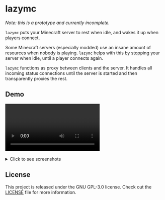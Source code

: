 # lazymc

_Note: this is a prototype and currently incomplete._

`lazymc` puts your Minecraft server to rest when idle, and wakes it up when
players connect.

Some Minecraft servers (especially modded) use an insane amount of
resources when nobody is playing. `lazymc` helps with this by stopping your
server when idle, until a player connects again.

`lazymc` functions as proxy between clients and the server. It handles all
incoming status connections until the server is started and then transparently
proxies the rest.

## Demo

![Demo video](./res/screenshot/demo.mp4)

<details><summary>Click to see screenshots</summary>
<p>

![Sleeping server](./res/screenshot/sleeping.png)
![Join sleeping server](./res/screenshot/join.png)
![Starting server](./res/screenshot/starting.png)
![Started server](./res/screenshot/started.png)

</p>
</details>

## License
This project is released under the GNU GPL-3.0 license.
Check out the [LICENSE](LICENSE) file for more information.
